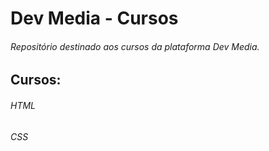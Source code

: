 # Dev Media - Cursos
###### Repositório destinado aos cursos da plataforma Dev Media.

## Cursos:
###### HTML
###### CSS